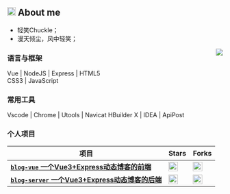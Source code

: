 ## <img src="https://camo.githubusercontent.com/8653492b3ab0c46cc580ad293f0555880ecf8ac82f0a761f17af1335e85e4de6/68747470733a2f2f71706c7573706963747572652e6f73732d636e2d6265696a696e672e616c6979756e63732e636f6d2f364c6a6a51412f48692e676966" height="20"> About me

- 轻笑Chuckle；
- 漫天倾尘，风中轻笑；

<img align="right" src="https://github-readme-stats.vercel.app/api?username=qxchuckle&show_icons=true&count_private=true&hide_border=true&cache_seconds=1900" />

### 语言与框架
Vue | NodeJS | Express | HTML5  
CSS3 | JavaScript

### 常用工具

Vscode | Chrome | Utools | Navicat 
HBuilder X | IDEA | ApiPost

### 个人项目

| 项目 | Stars | Forks |
| --- | --- | ---|
| [**`blog-vue` 一个Vue3+Express动态博客的前端**](https://github.com/qxchuckle/blog-vue) | <img src="https://img.shields.io/github/stars/qxchuckle/blog-vue?style=social" height="22" align="top" /> | <img src="https://img.shields.io/github/forks/qxchuckle/blog-vue?style=social" height="22" align="top" /> |
| [**`blog-server` 一个Vue3+Express动态博客的后端**](https://github.com/qxchuckle/blog-server) | <img src="https://img.shields.io/github/stars/qxchuckle/blog-server?style=social" height="22" align="top" /> | <img src="https://img.shields.io/github/forks/qxchuckle/blog-server?style=social" height="22" align="top" /> |

<br />

